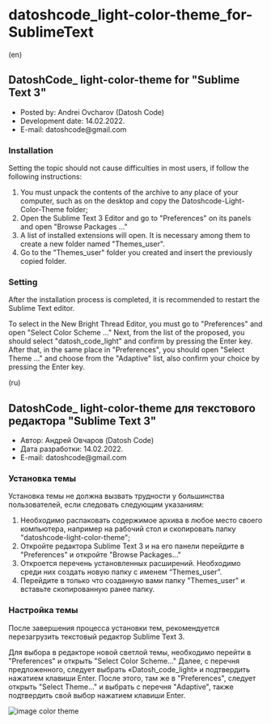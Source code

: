 # datoshcode_light-color-theme_for-SublimeText
(en)
<h2>DatoshCode_  light-color-theme for "Sublime Text 3"</h2>

<ul>
  <li>Posted by: Andrei Ovcharov (Datosh Code) </li>
  <li>Development date: 14.02.2022. </li>
  <li>E-mail: datoshcode@gmail.com </li>
</ul>

<h3> Installation</h3> 

Setting the topic should not cause difficulties in most users, if follow the following instructions:

1.	You must unpack the contents of the archive to any place of your computer, such as on the desktop and copy the Datoshcode-Light-Color-Theme folder;
2.	Open the Sublime Text 3 Editor and go to "Preferences" on its panels and open "Browse Packages ..."
3.	A list of installed extensions will open. It is necessary among them to create a new folder named "Themes_user".
4.	Go to the "Themes_user" folder you created and insert the previously copied folder.

<h3> Setting </h3>

After the installation process is completed, it is recommended to restart the Sublime Text editor.

To select in the New Bright Thread Editor, you must go to "Preferences" and open "Select Color Scheme ..." Next, from the list of the proposed, you should select "datosh_code_light" and confirm by pressing the Enter key. After that, in the same place in "Preferences", you should open "Select Theme ..." and choose from the "Adaptive" list, also confirm your choice by pressing the Enter key.


(ru)
<h2>DatoshCode_  light-color-theme для текстового редактора "Sublime Text 3"</h2>

<ul>
  <li>Автор: Андрей Овчаров (Datosh Code) </li>
  <li>Дата разработки: 14.02.2022. </li>
  <li>E-mail: datoshcode@gmail.com </li>
</ul>

<h3> Установка темы </h3> 

Установка темы не должна вызвать трудности у большинства пользователей, если следовать следующим указаниям:

1.	Необходимо распаковать содержимое архива в любое место своего компьютера, например на рабочий стол и скопировать папку "datoshcode-light-color-theme";
2.	Откройте редактора Sublime Text 3 и на его панели перейдите в "Preferences" и откройте "Browse Packages…"
3.	Откроется перечень установленных расширений. Необходимо среди них создать новую папку с именем “Themes_user”.
4.	Перейдите в только что созданную вами папку "Themes_user" и вставьте скопированную ранее папку.

<h3> Настройка темы </h3>

После завершения процесса установки тем, рекомендуется перезагрузить текстовый редактор Sublime Text 3.

Для выбора в редакторе новой светлой темы, необходимо перейти в "Preferences" и открыть "Select Color Scheme…" Далее, с перечня предложенного, следует выбрать «Datosh_code_light» и подтвердить нажатием клавиши Enter. После этого, там же в "Preferences", следует открыть "Select Theme…" и выбрать с перечня "Adaptive", также подтвердить свой выбор нажатием клавиши Enter.

<img src="about-theme.jpg" alt="image color theme">



